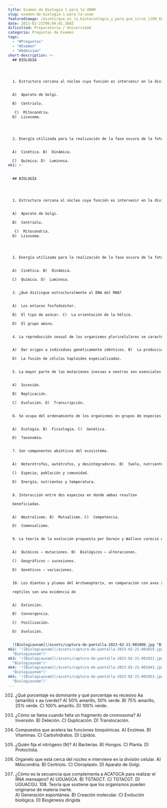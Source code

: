 ```yaml
---
title: Examen de Biología 1 para la UNAM
slug: examen-de-biologia-1-para-la-unam
featuredimage: /assets/que_es_la_biotecnologia_y_para_que_sirve_1109_600.jpg
date: 2023-02-21T06:04:01.388Z
dificultad: Preparatoria / Universidad
categoria: Preguntas de Examen
tags:
  - "#Preguntas"
  - "#Examen"
  - "#Admision"
short-description: >-
  ## BIOLOGÍA  




  1. Estructura cercana al núcleo cuya función es intervenir en la división celular.  


  A)  Aparato de Golgi. 

  B)  Centriolo.

   C)  Mitocondria. 
  D)  Lisosoma. 




  2. Energía utilizada para la realización de la fase oscura de la fotosíntesis.  


  A)  Cinética. B)  Dinámica. 

  C)  Química. D)  Luminosa.
mk1: >-
  

  ## BIOLOGÍA  




  1. Estructura cercana al núcleo cuya función es intervenir en la división celular.  


  A)  Aparato de Golgi. 

  B)  Centriolo.

   C)  Mitocondria. 
  D)  Lisosoma. 




  2. Energía utilizada para la realización de la fase oscura de la fotosíntesis.  


  A)  Cinética. B)  Dinámica. 

  C)  Química. D)  Luminosa. 


  3. ¿Qué distingue estructuralmente al DNA del RNA?


  A)  Los enlaces fosfodiéster. 

  B)  El tipo de azúcar. C)  La orientación de la hélice. 

  D)  El grupo amino. 


  4. La reproducción sexual de los organismos pluricelulares se caracteriza por  


  A)  Dar origen a individuos genéticamente idénticos. B)  La producción de grandes cantidades de esporas. C)  Suceder siempre dentro del cuerpo de los progenitores. 

  D)  La fusión de células haploides especializadas.


  5. La mayor parte de las mutaciones inocuas o neutras son esenciales para la  


  A)  Sucesión. 

  B)  Replicación. 

  C)  Evolución. D)  Transcripción. 


  6. Se ocupa del ordenamiento de los organismos en grupos de especies semejantes.  


  A)  Ecología. B)  Fisiología. C)  Genética. 

  D)  Taxonomía.  


  7. Son componentes abióticos del ecosistema.  


  A)  Heterótrofos, autótrofos, y desintegradores. B)  Suelo, nutrientes y autótrofos. 

  C)  Especie, población y comunidad. 

  D)  Energía, nutrientes y temperatura.  


  8. Interacción entre dos especies en donde ambas resultan 

  beneficiadas.  


  A)  Neutralismo. B)  Mutualismo. C)  Competencia. 

  D)  Comensalismo. 


  9. La teoría de la evolución propuesta por Darwin y Wallace careció de fundamentos **___** para explicar las **__**.  


  A)  Químicos – mutaciones. B)  Biológicos – alteraciones. 

  C)  Geográficos – sucesiones. 

  D)  Genéticos – variaciones.  


  10. Los dientes y plumas del Archaeopterix, en comparación con aves y 

  reptiles son una evidencia de  


  A)  Extinción. 

  B)  Convergencia. 

  C)  Fosilización. 

  D)  Evolución.


  ![Biologiaunam](/assets/captura-de-pantalla-2023-02-21-001008.jpg "Biologiaunam")
mk2: '![Biologiaunam](/assets/captura-de-pantalla-2023-02-21-001019.jpg
  "Biologiaunam")'
mk3: '![Biologiaunam](/assets/captura-de-pantalla-2023-02-21-001031.jpg
  "Biologiaunam")'
mk4: '![Biologiaunam](/assets/captura-de-pantalla-2023-02-21-001043.jpg
  "Biologiaunam")'
mk5: '![Biologiaunam](/assets/captura-de-pantalla-2023-02-21-001053.jpg
  "Biologiaunam")'
---
```



102. ¿Qué porcentaje es dominante y qué porcentaje es recesivo Aa (amarillo) x aa (verde)?  A)  50% amarillo, 50% verde. B)  75% amarillo, 25% verde. 
     C)  100% amarillo. 
     D)  100% verde. 


103. ¿Cómo se llama cuando falta un fragmento de cromosoma?  A)  Inversión. 
     B)  Deleción. C)  Duplicación. 
     D)  Translocación. 
104. Compuestos que acelera las funciones bioquímicas.  A)  Enzimas. B)  Vitaminas. 
     C)  Carbohidratos. 
     D)  Lípidos. 
105. ¿Quién fija el nitrógeno (N)?  A)  Bacterias. B)  Hongos. 
     C)  Planta. 
     D)  Protoctista. 
106. Organelo que está cerca del núcleo e interviene en la división celular.  A)  Mitocondria. B)  Centriolo. C)  Cloroplasto. 
     D)  Aparato de Golgi. 
107. ¿Cómo es la secuencia que complementa a ACATGCA para realizar el RNA mensajero?  A)  UGUAGCA. B)  TGTAGCT. C)  TGTACGT. D)  UGUACGU. 108. Teoría que sostiene que los organismos pueden originarse de materia inerte.\
     A)  Generación espontánea. B)  Creación molecular. C)  Evolución biológica. D)  Biogénesis dirigida